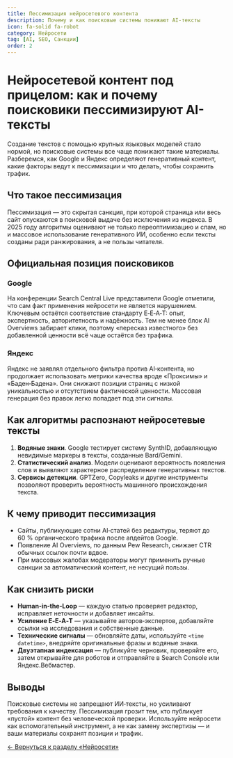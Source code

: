 ```yaml
---
title: Пессимизация нейросетевого контента
description: Почему и как поисковые системы понижают AI-тексты
icon: fa-solid fa-robot
category: Нейросети
tag: [AI, SEO, Санкции]
order: 2
---
```


# Нейросетевой контент под прицелом: как и почему поисковики пессимизируют AI-тексты

Создание текстов с помощью крупных языковых моделей стало нормой, но поисковые системы все чаще понижают такие материалы. Разберемся, как Google и Яндекс определяют генеративный контент, какие факторы ведут к пессимизации и что делать, чтобы сохранить трафик.

## Что такое пессимизация

Пессимизация — это скрытая санкция, при которой страница или весь сайт опускаются в поисковой выдаче без исключения из индекса. В 2025 году алгоритмы оценивают не только переоптимизацию и спам, но и массовое использование генеративного ИИ, особенно если тексты созданы ради ранжирования, а не пользы читателя.

## Официальная позиция поисковиков

### Google

На конференции Search Central Live представители Google отметили, что сам факт применения нейросети не является нарушением. Ключевым остаётся соответствие стандарту E‑E‑A‑T: опыт, экспертность, авторитетность и надёжность. Тем не менее блок AI Overviews забирает клики, поэтому «пересказ известного» без добавленной ценности всё чаще остаётся без трафика.

### Яндекс

Яндекс не заявлял отдельного фильтра против AI‑контента, но продолжает использовать метрики качества вроде «Проксимы» и «Баден‑Бадена». Они снижают позиции страниц с низкой уникальностью и отсутствием фактической ценности. Массовая генерация без правок легко попадает под эти сигналы.

## Как алгоритмы распознают нейросетевые тексты

1. **Водяные знаки**. Google тестирует систему SynthID, добавляющую невидимые маркеры в тексты, созданные Bard/Gemini.
2. **Статистический анализ**. Модели оценивают вероятность появления слов и выявляют характерное распределение генеративных текстов.
3. **Сервисы детекции**. GPTZero, Copyleaks и другие инструменты позволяют проверить вероятность машинного происхождения текста.

## К чему приводит пессимизация

- Сайты, публикующие сотни AI‑статей без редактуры, теряют до 60 % органического трафика после апдейтов Google.
- Появление AI Overviews, по данным Pew Research, снижает CTR обычных ссылок почти вдвое.
- При массовых жалобах модераторы могут применить ручные санкции за автоматический контент, не несущий пользы.

## Как снизить риски

- **Human‑in‑the‑Loop** — каждую статью проверяет редактор, исправляет неточности и добавляет инсайты.
- **Усиление E‑E‑A‑T** — указывайте авторов‑экспертов, добавляйте ссылки на исследования и собственные данные.
- **Технические сигналы** — обновляйте даты, используйте `<time datetime>`, внедряйте оригинальные фразы и водяные знаки.
- **Двуэтапная индексация** — публикуйте черновик, проверяйте его, затем открывайте для роботов и отправляйте в Search Console или Яндекс.Вебмастер.

## Выводы

Поисковые системы не запрещают ИИ‑тексты, но усиливают требования к качеству. Пессимизация грозит тем, кто публикует «пустой» контент без человеческой проверки. Используйте нейросети как вспомогательный инструмент, а не как замену экспертизы — и ваши материалы сохранят позиции и трафик.

[← Вернуться к разделу «Нейросети»](./README.md)

